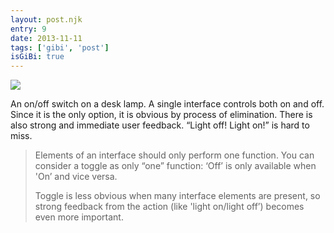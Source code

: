 ```yaml
---
layout: post.njk
entry: 9
date: 2013-11-11
tags: ['gibi', 'post']
isGiBi: true
---
```

<img src="{{ site.baseUrl }}assets/gibiimages/{{ entry }}.jpg" />

An on/off switch on a desk lamp. A single interface controls both on and off. Since it is the only option, it is obvious by process of elimination. There is also strong and immediate user feedback. “Light off! Light on!” is hard to miss.

>Elements of an interface should only perform one function. You can consider a toggle as only “one” function: ‘Off’ is only available when 'On’ and vice versa.
>
>Toggle is less obvious when many interface elements are present, so strong feedback from the action (like 'light on/light off’) becomes even more important.